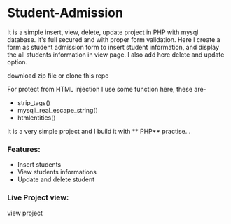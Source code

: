# Student-Admission
It is a simple insert, view, delete, update project in PHP with mysql database. It's full secured and with proper form validation. Here I create a form as student admission form to insert student information, and display the all students information in view page. I also add here delete and update option.

download zip file or clone this repo

For protect from HTML injection I use some function here, these are-
- strip_tags()
- mysqli_real_escape_string()
- htmlentities()

It is a very simple project and I build it with ** PHP** practise...
### Features:
- Insert students
- View students informations
- Update and delete student



### Live Project view:

view project

